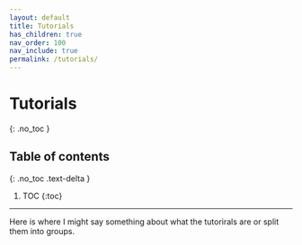 ```yaml
---
layout: default
title: Tutorials
has_children: true
nav_order: 100
nav_include: true
permalink: /tutorials/
---
```


# Tutorials
{: .no_toc }

## Table of contents
{: .no_toc .text-delta }

1. TOC
{:toc}

---

Here is where I might say something about what the tutorirals are or split them into groups.
